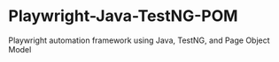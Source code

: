 # Playwright-Java-TestNG-POM
Playwright automation framework using Java, TestNG, and Page Object Model
